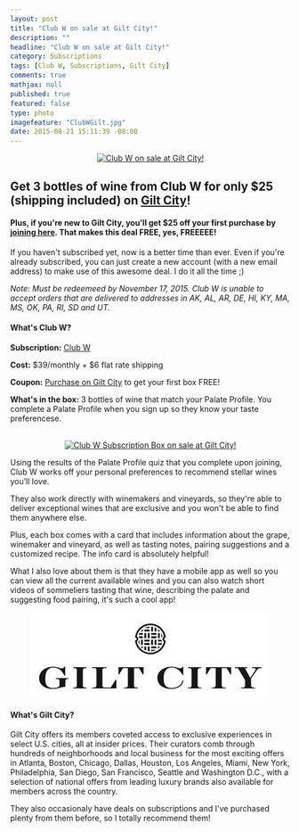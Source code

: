 ```yaml
---
layout: post
title: "Club W on sale at Gilt City!"
description: ""
headline: "Club W on sale at Gilt City!"
category: Subscriptions
tags: [Club W, Subscriptions, Gilt City]
comments: true
mathjax: null
published: true
featured: false
type: photo
imagefeature: "ClubWGilt.jpg"
date: 2015-08-21 15:11:39 -08:00
---
```


<center><a href="www.giltcity.com/invite/157210226a9yhx2xr9pf" target="_blank">
<img src="/images/ClubWGilt.jpg" border="0" style="border:none;max-width:100%;" alt="Club W on sale at Gilt City!" />
</a></center>

<p><H2>Get 3 bottles of wine from Club W for only $25 (shipping included) on <a href="www.giltcity.com/invite/157210226a9yhx2xr9pf" target="_blank">Gilt City</a>!</H2></p>

<p><H4>Plus, if you're new to Gilt City, you'll get $25 off your first purchase by <a href="www.giltcity.com/invite/157210226a9yhx2xr9pf" target="_blank">joining here</a>. That makes this deal FREE, yes, FREEEEE!</H4></p>

<p>If you haven't subscribed yet, now is a better time than ever. Even if you're already subscribed, you can just create a new account (with a new email address) to make use of this awesome deal. I do it all the time ;)</p>

<p><i>Note: Must be redeemeed by November 17, 2015. Club W is unable to accept orders that are delivered to addresses in AK, AL, AR, DE, HI, KY, MA, MS, OK, PA, RI, SD and UT.</i></p>

<H4>What's Club W?</H4>
<p><b>Subscription:</b> <a href="https://www.clubw.com/kty5k6ogtx" target="_blank">Club W</a></p>
<p><b>Cost:</b> $39/monthly + $6 flat rate shipping</p>
<p><b>Coupon:</b> <a href="www.giltcity.com/invite/157210226a9yhx2xr9pf" target="_blank">Purchase on Gilt City</a> to get your first box FREE!</p>
<p><b>What's in the box:</b> 3 bottles of wine that match your Palate Profile. You complete a Palate Profile when you sign up so they know your taste preferencese.</p>
<br>

<center><a href="www.giltcity.com/invite/157210226a9yhx2xr9pf" target="_blank">
<img src="/images/ClubWGilt2.jpg" border="0" style="border:none;max-width:100%;" alt="Club W Subscription Box on sale at Gilt City!" />
</a></center>

<p>Using the results of the Palate Profile quiz that you complete upon joining, Club W works off your personal preferences to recommend stellar wines you’ll love.</p>

<p>They also work directly with winemakers and vineyards, so they're able to deliver exceptional wines that are exclusive and you won't be able to find them anywhere else.</p>

<p>Plus, each box comes with a card that includes information about the grape, winemaker and vineyard, as well as tasting notes, pairing suggestions and a customized recipe. The info card is absolutely helpful!</p>

<p>What I also love about them is that they have a mobile app as well so you can view all the current available wines and you can also watch short videos of sommeliers tasting that wine, describing the palate and suggesting food pairing, it's such a cool app!</p>

<center><a href="www.giltcity.com/invite/157210226a9yhx2xr9pf" target="_blank">
<img src="/images/GiltCity.png" border="0" style="border:none;max-width:100%;" alt="Gilt City" />
</a></center>
<H4>What's Gilt City?</H4>
<p>Gilt City offers its members coveted access to exclusive experiences in select U.S. cities, all at insider prices. Their curators comb through hundreds of neighborhoods and local business for the most exciting offers in Atlanta, Boston, Chicago, Dallas, Houston, Los Angeles, Miami, New York, Philadelphia, San Diego, San Francisco, Seattle and Washington D.C., with a selection of national offers from leading luxury brands also available for members across the country.</p>

<p>They also occasionaly have deals on subscriptions and I've purchased plenty from them before, so I totally recommend them!</p>
